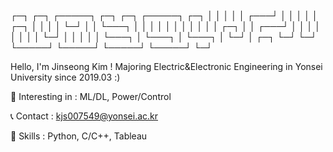 ┌─┐ ┌─┐ ┌─────┐ ┌─┐     ┌─┐     ┌─────┐  ┌─┐
│ │ │ │ │ ┌───┘ │ │     │ │     │ ┌─┐ │  │ │
│ └─┘ │ │ └───┐ │ │     │ │     │ │ │ │  │ │
│ ┌─┐ │ │ ┌───┘ │ │     │ │     │ │ │ │  └─┘
│ │ │ │ │ └───┐ │ └───┐ │ └───┐ │ └─┘ │  ┌─┐
└─┘ └─┘ └─────┘ └─────┘ └─────┘ └─────┘  └─┘

Hello, I'm Jinseong Kim !
Majoring Electric&Electronic Engineering in Yonsei University since 2019.03 :)

🎈 Interesting in :
  ML/DL, Power/Control

📞 Contact :
  kjs007549@yonsei.ac.kr

🔧 Skills :
  Python, C/C++, Tableau
